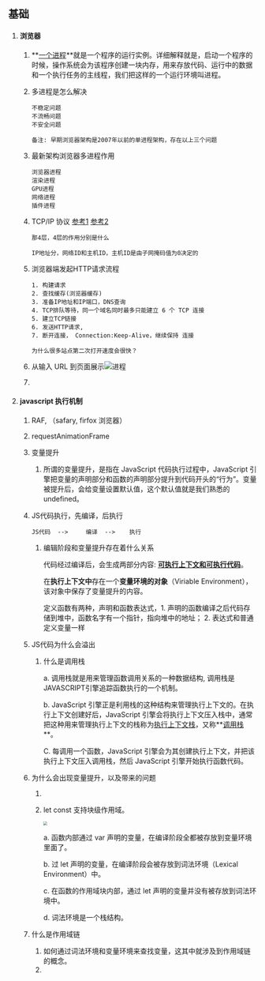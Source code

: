 ## 基础

1. #### 浏览器

   1. **<u>一个进程</u>**就是一个程序的运行实例。详细解释就是，启动一个程序的时候，操作系统会为该程序创建一块内存，用来存放代码、运行中的数据和一个执行任务的主线程，我们把这样的一个运行环境叫进程。

   2. 多进程是怎么解决

      ```
      不稳定问题
      不流畅问题
      不安全问题
      
      备注: 早期浏览器架构是2007年以前的单进程架构，存在以上三个问题
      ```

   3. 最新架构浏览器多进程作用

      ```
      浏览器进程
      渲染进程
      GPU进程
      网络进程
      插件进程
      ```

   4. TCP/IP 协议 [参考1](https://juejin.im/post/598ba1d06fb9a03c4d6464ab#heading-29) [参考2](http://www.ruanyifeng.com/blog/2012/06/internet_protocol_suite_part_ii.html)

      ```
      那4层，4层的作用分别是什么
      
      IP地址分，网络ID和主机ID，主机ID是由子网掩码值为0决定的
      ```

   5. 浏览器端发起HTTP请求流程

      ```
      1. 构建请求
      2. 查找缓存(浏览器缓存)
      3. 准备IP地址和IP端口，DNS查询
      4. TCP排队等待，同一个域名同时最多只能建立 6 个 TCP 连接
      5. 建立TCP链接
      6. 发送HTTP请求, 
      7. 断开连接， Connection:Keep-Alive，继续保持 连接
      
      为什么很多站点第二次打开速度会很快？
      ```

   6. 从输入 URL 到页面展示![进程](https://static001.geekbang.org/resource/image/92/5d/92d73c75308e50d5c06ad44612bcb45d.png)

   7. 

2. #### javascript 执行机制

   1. RAF,  （safary, firfox 浏览器）

   2. requestAnimationFrame

   3. 变量提升

      1. 所谓的变量提升，是指在 JavaScript 代码执行过程中，JavaScript 引擎把变量的声明部分和函数的声明部分提升到代码开头的“行为”。变量被提升后，会给变量设置默认值，这个默认值就是我们熟悉的 undefined。

   4. JS代码执行，先编译，后执行

      ```
      JS代码	-->		编译	-->    执行
      ```

      1. 编辑阶段和变量提升存在着什么关系

         代码经过编译后，会生成两部分内容: **<u>可执行上下文和可执行代码</u>**。

         在**执行上下文中**存在一个**变量环境的对象**（Viriable Environment），该对象中保存了变量提升的内容。

         定义函数有两种，声明和函数表达式，1. 声明的函数编译之后代码存储到堆中，函数名字有一个指针，指向堆中的地址； 2. 表达式和普通定义变量一样

   5. JS代码为什么会溢出

      1. 什么是调用栈

         a. 调用栈就是用来管理函数调用关系的一种数据结构, 调用栈是JAVASCRIPT引擎追踪函数执行的一个机制。

         b. JavaScript 引擎正是利用栈的这种结构来管理执行上下文的。在执行上下文创建好后，JavaScript 引擎会将执行上下文压入栈中，通常把这种用来管理执行上下文的栈称为<u>执行上下文栈</u>，又称**<u>调用栈</u>**。

         C. 每调用一个函数，JavaScript 引擎会为其创建执行上下文，并把该执行上下文压入调用栈，然后 JavaScript 引擎开始执行函数代码。

   6. 为什么会出现变量提升，以及带来的问题

       1. 

       2. let const 支持块级作用域。

          <img src="https://static001.geekbang.org/resource/image/06/08/06c06a756632acb12aa97b3be57bb908.png" style="zoom:50%;" />

          a. 函数内部通过 var 声明的变量，在编译阶段全都被存放到变量环境里面了。

          b. 过 let 声明的变量，在编译阶段会被存放到词法环境（Lexical Environment）中。

          c. 在函数的作用域块内部，通过 let 声明的变量并没有被存放到词法环境中。

          d. 词法环境是一个栈结构。

   7. 什么是作用域链

      1. 如何通过词法环境和变量环境来查找变量，这其中就涉及到作用域链的概念。
      2. 